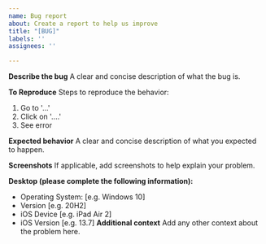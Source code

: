 ```yaml
---
name: Bug report
about: Create a report to help us improve
title: "[BUG]"
labels: ''
assignees: ''

---
```


**Describe the bug**
A clear and concise description of what the bug is.

**To Reproduce**
Steps to reproduce the behavior:
1. Go to '...'
2. Click on '....'
3. See error

**Expected behavior**
A clear and concise description of what you expected to happen.

**Screenshots**
If applicable, add screenshots to help explain your problem.

**Desktop (please complete the following information):**
 - Operating System: [e.g. Windows 10]
 - Version [e.g. 20H2]
 - iOS Device [e.g. iPad Air 2]
 - iOS Version [e.g. 13.7]
**Additional context**
Add any other context about the problem here.

